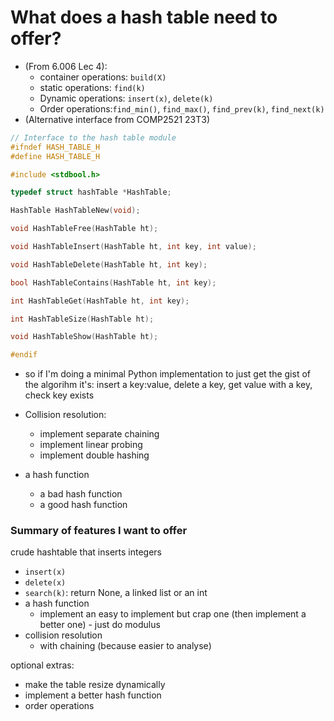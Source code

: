 # What does a hash table need to offer?

- (From 6.006 Lec 4):
    - container operations: `build(X)`
    - static operations: `find(k)`
    - Dynamic operations: `insert(x)`, `delete(k)`
    - Order operations:`find_min()`, `find_max()`, `find_prev(k)`, `find_next(k)`
- (Alternative interface from COMP2521 23T3)
```C
// Interface to the hash table module
#ifndef HASH_TABLE_H
#define HASH_TABLE_H

#include <stdbool.h>

typedef struct hashTable *HashTable;

HashTable HashTableNew(void);

void HashTableFree(HashTable ht);

void HashTableInsert(HashTable ht, int key, int value);

void HashTableDelete(HashTable ht, int key);

bool HashTableContains(HashTable ht, int key);

int HashTableGet(HashTable ht, int key);

int HashTableSize(HashTable ht);

void HashTableShow(HashTable ht);

#endif
```
- so if I'm doing a minimal Python implementation to just get the gist of the algorihm it's: insert a key:value, delete a key, get value with a key, check key exists

- Collision resolution:
    - implement separate chaining
    - implement linear probing
    - implement double hashing

- a hash function
    - a bad hash function
    - a good hash function


### Summary of features I want to offer
crude hashtable that inserts integers

- `insert(x)`
- `delete(x)`
- `search(k)`: return None, a linked list or an int
- a hash function
    - implement an easy to implement but crap one (then implement a better one) - just do modulus
- collision resolution
    - with chaining (because easier to analyse)

optional extras:
- make the table resize dynamically
- implement a better hash function
- order operations